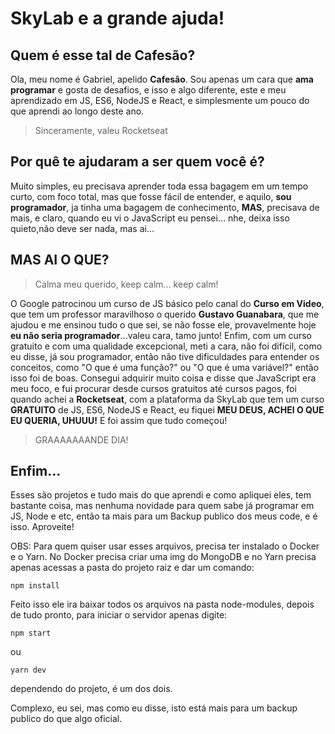 # SkyLab e a grande ajuda! #

## Quem é esse tal de Cafesão?

Ola, meu nome é Gabriel, apelido **Cafesão**.
Sou apenas um cara que **ama programar** e gosta de desafios, e isso e algo diferente, este e meu aprendizado em JS, ES6, NodeJS e React, e simplesmente um pouco do que aprendi ao longo deste ano.

> Sinceramente, valeu Rocketseat

## Por quê te ajudaram a ser quem você é? 

Muito simples, eu precisava aprender toda essa bagagem em um tempo curto, com foco total, mas que fosse fácil de entender, e aquilo, **sou programador**, ja tinha uma bagagem de conhecimento, **MAS**, precisava de mais, e claro, quando eu vi o JavaScript eu pensei… nhe, deixa isso quieto,não deve ser nada, mas ai...

## MAS AI O QUE? 

> Calma meu querido, keep calm… keep calm!

O Google patrocinou um curso de JS básico pelo canal do **Curso em Video**, que tem um professor maravilhoso o querido **Gustavo Guanabara**, que me ajudou e me ensinou tudo o que sei, se não fosse ele, provavelmente hoje **eu não seria programador**...valeu cara, tamo junto!
Enfim, com um curso gratuito e com uma qualidade excepcional, meti a cara, não foi difícil, como eu disse, já sou programador, então não tive dificuldades para entender os conceitos, como "O que é uma função?" ou "O que é uma variável?" então isso foi de boas.
Consegui adquirir muito coisa e disse que JavaScript era meu foco, e fui procurar desde cursos gratuitos até cursos pagos, foi quando achei a **Rocketseat**, com a plataforma da SkyLab que tem um curso **GRATUITO** de JS, ES6, NodeJS e React, eu fiquei **MEU DEUS, ACHEI O QUE EU QUERIA, UHUUU!**
E foi assim que tudo começou!

> GRAAAAAAANDE DIA!

## Enfim...

Esses são projetos e tudo mais do que aprendi e como apliquei eles, tem bastante coisa, mas nenhuma novidade para quem sabe já programar em JS, Node e etc, então ta mais para um Backup publico dos meus code, e é isso.
Aproveite!

OBS: Para quem quiser usar esses arquivos, precisa ter instalado o Docker e o Yarn.
No Docker precisa criar uma img do MongoDB e no Yarn precisa apenas acessas a pasta do projeto raiz e dar um comando:
```
npm install
```
Feito isso ele ira baixar todos os arquivos na pasta node-modules, depois de tudo pronto, para iniciar o servidor apenas digite:
```
npm start
```
ou
```
yarn dev
```
dependendo do projeto, é um dos dois.

Complexo, eu sei, mas como eu disse, isto está mais para um backup publico do que algo oficial.